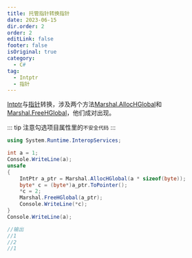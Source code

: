 ```yaml
---
title: 托管指针转换指针
date: 2023-06-15
dir.order: 2
order: 2
editLink: false
footer: false
isOriginal: true
category:
  - C#
tag:
  - Intptr
  - 指针
---
```


[Intptr](https://learn.microsoft.com/zh-cn/dotnet/api/system.intptr?view=net-7.0)与[指针](https://learn.microsoft.com/zh-cn/dotnet/csharp/language-reference/unsafe-code)转换，涉及两个方法[Marshal.AllocHGlobal](https://learn.microsoft.com/zh-cn/dotnet/api/system.runtime.interopservices.marshal.allochglobal?view=net-6.0)和[Marshal.FreeHGlobal](https://learn.microsoft.com/zh-cn/dotnet/api/system.runtime.interopservices.marshal.freehglobal?view=net-6.0#system-runtime-interopservices-marshal-freehglobal(system-intptr))，他们成对出现。

::: tip
注意勾选项目属性里的`不安全代码`
:::

```cs
using System.Runtime.InteropServices;

int a = 1;
Console.WriteLine(a);
unsafe
{
    IntPtr a_ptr = Marshal.AllocHGlobal(a * sizeof(byte));
    byte* c = (byte*)a_ptr.ToPointer();
    *c = 2;
    Marshal.FreeHGlobal(a_ptr);
    Console.WriteLine(*c);
}
Console.WriteLine(a);

//输出
//1
//2
//1
```
